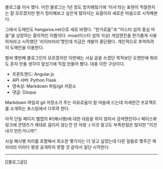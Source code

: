 블로그를 이사 했다. 이전 블로그는 1년 정도 방치해뒀기에 '이사'라는 표현이 적절한지는 잘 모르겠지만 뭔가 정리해보고 싶은게 많아지는 요즘이라 새로운 마음으로 시작해본다.

그래서 도메인도 hangaroa.net으로 새로 바꿨다. "한가로움"과 "이스터 섬의 중심 마을"을 상장하는 중의적인 이름이다. moai(이스터 섬의 석상) 게임엔진을 한가롭게 사용하자라고 시작했던 '라이브러리'명인데 지금은 개발이 중단됐다. 개인적으로 추억하려 이 도메인을 이용한다.

벌써 몇번째 블로그인지 모르겠지만 이번에는 사실 글을 쓰겠단 목적보단 오랜만에 뭐라도 혼자 만들 생각이 앞섰기에 직접 만들어 봤다. 대충 이런 구성이다.

* 프론트엔드: Angular.js
* API 서버: Python Flask
* 영속성: Markdown 파일/git 저장소
* 댓글: Disqus

Markdown 파일과 git 저장소가 주는 자유로움이 참 마음에 드는데 자세한건 프로젝트를 소개하는 포스팅에서 다루려 한다.

아직 단일 페이지 웹앱의 #!(해시뱅)에 대한 대응을 하지 않아서 검색엔진이나 페이스북 링크에 콘텐츠가 제대로 걸리지 않는건 안 자랑 :) 이것 말고도 부족한점은 많지만 "이건 내가 만든거니까!".

사실 해시뱅 처리를 포함해서 최소한 몇가지는 더 넣고 싶었는데 다른 일들로 몇주간 제자리라 이러다 평생  공개하지 못할 것 같아서 일단 시작한다.
- - -
[[블로그글]]
